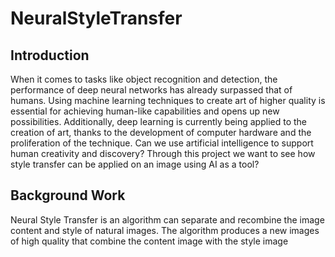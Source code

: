# NeuralStyleTransfer

## Introduction
When it comes to tasks like object recognition and detection, the performance of deep neural networks has already surpassed that of humans. Using machine learning techniques to create art of higher quality is essential for achieving human-like capabilities and opens up new possibilities. Additionally, deep learning is currently being applied to the creation of art, thanks to the development of computer hardware and the proliferation of the technique.
Can we use artificial intelligence to support human creativity and discovery? Through this project we want to see how style transfer can be applied on an image using AI as a tool?

## Background Work
Neural Style Transfer is an algorithm can separate and recombine the image content and style of natural images. The algorithm produces a new images of high quality that combine the content image with the style image

